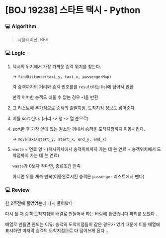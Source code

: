 # [BOJ 19238] 스타트 택시 - Python

### :computer: Algorithm

> 시뮬레이션, BFS



### :computer: Logic

1. 택시의 위치에서 가장 가까운 승객 위치를 찾는다. 

   -> `findDistance(taxi_y, taxi_x, passengerMap)`

   각 승객까지의 거리와 승객 번호를를 `result`라는 list에 담아서 반환 

   만약 어떠한 승객도 태울 수 없는 경우 -1을 반환

2. 그 리스트에 추가적으로 승객의 출발지점, 도착지점 정보도 넣어준다.

3. 이를 sort 한다. (거리 -> 행 -> 열 순으로)

4. sort한 후 가장 앞에 있는 원소만 꺼내서 승객을 도착지점까지 이동시킨다. 

   -> `moveTaxi(start_y, start_x, end_y, end_x)`

5. `waste` = 연료 양 - (택시위치에서 승객위치까지 가는 데 쓴 연료 + 승객위치에서 도착점까지 가는 데 쓴 연료)

   `waste`가 0보다 작다면, 종료조건 만족

   아니면 위를 계속 반복(이동완료시킨 승객은 `passenger` 리스트에서 뺀다)

   

### :computer: Review

한 2주전에 풀었었는데 다시 풀어봤다

다시 풀 때 승객 도착지점을 배열로 만들어서 하는 바람에 틀렸습니다 파티를 보았다 ..

배열로 만들면 안되는 이유: 승객의 도착지점들이 같은 경우가 있기 때문에 이를 배열에 표시하면 마지막 승객의 도착지점으로 다 덮어쓰게 된다 ..

